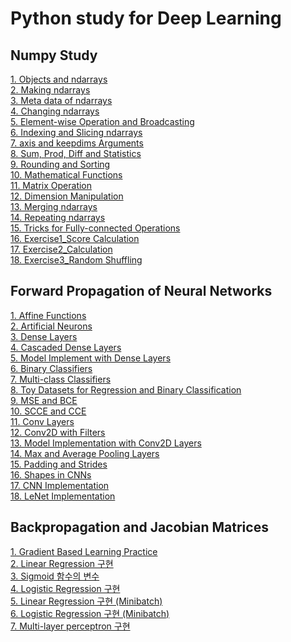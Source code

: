 # Python study for Deep Learning

## Numpy Study
[1. Objects and ndarrays](https://github.com/kimbyeolhee/TIL/blob/main/Python%20Practice/Numpy%20Study/Objects%20and%20ndarrays.ipynb)<br/>
[2. Making ndarrays](https://github.com/kimbyeolhee/TIL/blob/main/Python%20Practice/Numpy%20Study/Making%20ndarrays.ipynb)<br/>
[3. Meta data of ndarrays](https://github.com/kimbyeolhee/TIL/blob/main/Python%20Practice/Numpy%20Study/Meta-data%20of%20ndarrays.ipynb)<br/>
[4. Changing ndarrays](https://github.com/kimbyeolhee/TIL/blob/main/Python%20Practice/Numpy%20Study/Changing%20ndarrays.ipynb)<br/>
[5. Element-wise Operation and Broadcasting](https://github.com/kimbyeolhee/TIL/blob/main/Python%20Practice/Numpy%20Study/Element-wise%20Operations%20and%20Broadcasting.ipynb)<br/>
[6. Indexing and Slicing ndarrays](https://github.com/kimbyeolhee/TIL/blob/main/Python%20Practice/Numpy%20Study/Indexing%20and%20Slicing%20ndarrays.ipynb)<br/>
[7. axis and keepdims Arguments](https://github.com/kimbyeolhee/TIL/blob/main/Python%20Practice/Numpy%20Study/axis%20and%20keepdims%20Arguments.ipynb)<br/>
[8. Sum, Prod, Diff and Statistics](https://github.com/kimbyeolhee/TIL/blob/main/Python%20Practice/Numpy%20Study/Sum%2C%20Prod%2C%20Diff%20and%20Statistics.ipynb)<br/>
[9. Rounding and Sorting](https://github.com/kimbyeolhee/TIL/blob/main/Python%20Practice/Numpy%20Study/Rounding%20and%20Sorting.ipynb)<br/>
[10. Mathematical Functions](https://github.com/kimbyeolhee/TIL/blob/main/Python%20Practice/Numpy%20Study/Mathematical%20Functions.ipynb)<br/>
[11. Matrix Operation](https://github.com/kimbyeolhee/TIL/blob/main/Python%20Practice/Numpy%20Study/Matrix%20Operation.ipynb)<br/>
[12. Dimension Manipulation](https://github.com/kimbyeolhee/TIL/blob/main/Python%20Practice/Numpy%20Study/Dimensionality%20Manipulations.ipynb)<br/>
[13. Merging ndarrays](https://github.com/kimbyeolhee/TIL/blob/main/Python%20Practice/Numpy%20Study/Merging%20ndarrays.ipynb)<br/>
[14. Repeating ndarrays](https://github.com/kimbyeolhee/TIL/blob/main/Python%20Practice/Numpy%20Study/Repeating%20ndarrays.ipynb)<br/>
[15. Tricks for Fully-connected Operations](https://github.com/kimbyeolhee/TIL/blob/main/Python%20Practice/Numpy%20Study/Tricks%20for%20Fully-connected%20Operationsipynb)<br/>
[16. Exercise1_Score Calculation](https://github.com/kimbyeolhee/TIL/blob/main/Python%20Practice/Numpy%20Study/Exercise%201_Score%20Calculation.ipynb)<br/>
[17. Exercise2_Calculation](https://github.com/kimbyeolhee/TIL/blob/main/Python%20Practice/Numpy%20Study/Exercise%202_Calculation%20of%20Vectors.ipynb)<br/>
[18. Exercise3_Random Shuffling](https://github.com/kimbyeolhee/TIL/blob/main/Python%20Practice/Numpy%20Study/Exercise%203_Random%20Shuffling.ipynb)<br/>

## Forward Propagation of Neural Networks
[1. Affine Functions](https://github.com/kimbyeolhee/TIL/blob/main/Python%20Practice/Forward%20Propagation%20of%20Neural%20Networks/1-1_Affine%20Functions.ipynb)<br/>
[2. Artificial Neurons](https://github.com/kimbyeolhee/TIL/blob/main/Python%20Practice/Forward%20Propagation%20of%20Neural%20Networks/1-2_Artificial%20Neurons.ipynb)<br/>
[3. Dense Layers](https://github.com/kimbyeolhee/TIL/blob/main/Python%20Practice/Forward%20Propagation%20of%20Neural%20Networks/2-1_Dense%20Layers.ipynb)<br/>
[4. Cascaded Dense Layers](https://github.com/kimbyeolhee/TIL/blob/main/Python%20Practice/Forward%20Propagation%20of%20Neural%20Networks/2-2_Cascaded%20Dense%20Layer.ipynb)<br/>
[5. Model Implement with Dense Layers](https://github.com/kimbyeolhee/TIL/blob/main/Python%20Practice/Forward%20Propagation%20of%20Neural%20Networks/2-3_Model%20Implementation%20with%20Dense%20Layers.ipynb)<br/>
[6. Binary Classifiers ](https://github.com/kimbyeolhee/TIL/blob/main/Python%20Practice/Forward%20Propagation%20of%20Neural%20Networks/3-1_Binary%20Classifiers.ipynb)<br/>
[7. Multi-class Classifiers](https://github.com/kimbyeolhee/TIL/blob/main/Python%20Practice/Forward%20Propagation%20of%20Neural%20Networks/3-2_Multi-class%20Classifiers.ipynb)<br/>
[8. Toy Datasets for Regression and Binary Classification](https://github.com/kimbyeolhee/TIL/blob/main/Python%20Practice/Forward%20Propagation%20of%20Neural%20Networks/4-1_Toy%20Datasets%20for%20Regression%20and%20Binary%20Classification.ipynb)<br/>
[9. MSE and BCE](https://github.com/kimbyeolhee/TIL/blob/main/Python%20Practice/Forward%20Propagation%20of%20Neural%20Networks/4-2_MSE%20and%20BCE.ipynb)<br/>
[10. SCCE and CCE](https://github.com/kimbyeolhee/TIL/blob/main/Python%20Practice/Forward%20Propagation%20of%20Neural%20Networks/4-3_SCCE%20and%20CCE.ipynb)<br/>
[11. Conv Layers](https://github.com/kimbyeolhee/TIL/blob/main/Python%20Practice/Forward%20Propagation%20of%20Neural%20Networks/5-1_Conv2D%20Layers.ipynb)<br/>
[12. Conv2D with Filters](https://github.com/kimbyeolhee/TIL/blob/main/Python%20Practice/Forward%20Propagation%20of%20Neural%20Networks/5-2_Conv2D%20with%20Filters.ipynb)<br/>
[13. Model Implementation with Conv2D Layers](https://github.com/kimbyeolhee/TIL/blob/main/Python%20Practice/Forward%20Propagation%20of%20Neural%20Networks/5-3_Model%20Implementation%20with%20Conv2D%20Layers.ipynb)<br/>
[14. Max and Average Pooling Layers](https://github.com/kimbyeolhee/TIL/blob/main/Python%20Practice/Forward%20Propagation%20of%20Neural%20Networks/6-1_Max%20and%20Average%20Pooling%20Layers.ipynb)<br/>
[15. Padding and Strides](https://github.com/kimbyeolhee/TIL/blob/main/Python%20Practice/Forward%20Propagation%20of%20Neural%20Networks/6-2_Padding%20and%20Strides.ipynb)<br/>
[16. Shapes in CNNs](https://github.com/kimbyeolhee/TIL/blob/main/Python%20Practice/Forward%20Propagation%20of%20Neural%20Networks/7-1_%20Shapes%20in%20CNN.ipynb)<br/>
[17. CNN Implementation](https://github.com/kimbyeolhee/TIL/blob/main/Python%20Practice/Forward%20Propagation%20of%20Neural%20Networks/7-2_%20CNN%20Implementation.ipynb)<br/>
[18. LeNet Implementation](https://github.com/kimbyeolhee/TIL/blob/main/Python%20Practice/Forward%20Propagation%20of%20Neural%20Networks/7-3_LeNet%20Implementation.ipynb)<br/>

## Backpropagation and Jacobian Matrices
[1. Gradient Based Learning Practice](https://github.com/kimbyeolhee/TIL/blob/main/Python%20Practice/Backpropagation%20and%20Jacobian%20Matrices/1_Gradient%20Based%20Learning%20Practice.ipynb)<br/>
[2. Linear Regression 구현](https://github.com/kimbyeolhee/TIL/blob/main/Python%20Practice/Backpropagation%20and%20Jacobian%20Matrices/2_Linear%20Regression%20%EA%B5%AC%ED%98%84.ipynb)<br/>
[3. Sigmoid 함수의 변수](https://github.com/kimbyeolhee/TIL/blob/main/Python%20Practice/Backpropagation%20and%20Jacobian%20Matrices/3_Sigmoid%20%ED%95%A8%EC%88%98%EC%9D%98%20%EB%B3%80%EC%88%98.ipynb)<br/>
[4. Logistic Regression 구현](https://github.com/kimbyeolhee/TIL/blob/main/Python%20Practice/Backpropagation%20and%20Jacobian%20Matrices/4_Logistic%20Regression%20%EA%B5%AC%ED%98%84.ipynb)<br/>
[5. Linear Regression 구현 (Minibatch)](https://github.com/kimbyeolhee/TIL/blob/main/Python%20Practice/Backpropagation%20and%20Jacobian%20Matrices/5_Linear%20Regression%20%EA%B5%AC%ED%98%84%20(Minibatch).ipynb)<br/>
[6. Logistic Regression 구현 (Minibatch)](https://github.com/kimbyeolhee/TIL/blob/main/Python%20Practice/Backpropagation%20and%20Jacobian%20Matrices/6_Logistic%20Regression%20%EA%B5%AC%ED%98%84%20(Minibatch).ipynb)<br/>
[7. Multi-layer perceptron 구현](https://github.com/kimbyeolhee/TIL/blob/main/Python%20Practice/Backpropagation%20and%20Jacobian%20Matrices/7_Multi%20Layer%20Perceptron%20Implementation.ipynb)

